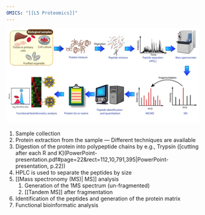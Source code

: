 ```yaml
---
OMICS: "[[L5 Proteomics]]"
---
```


![](../Attachments/PowerPoint-presentation%202.png)
1. Sample collection
2. Protein extraction from the sample — Different techniques are available
3. Digestion of the protein into polypeptide chains by e.g., Trypsin ([cutting after each R and K](PowerPoint-presentation.pdf#page=22&rect=112,10,791,395|PowerPoint-presentation, p.22))
4. HPLC is used to separate the peptides by size
5. [[Mass spectronomy (MS)| MS]] analysis
	1. Generation of the 1MS spectrum (un-fragmented)
	2. [[Tandem MS]] after fragmentation
6. Identification of the peptides and generation of the protein matrix
7. Functional bioinformatic analysis

